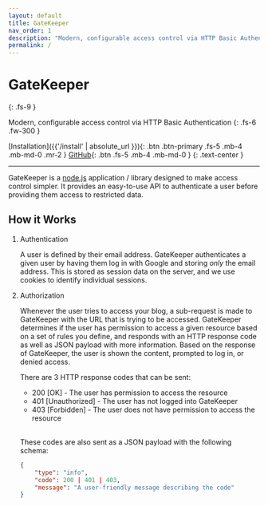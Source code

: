 ```yaml
---
layout: default
title: GateKeeper
nav_order: 1
description: "Modern, configurable access control via HTTP Basic Authentication"
permalink: /
---
```


# GateKeeper
{: .fs-9 }

Modern, configurable access control via HTTP Basic Authentication
{: .fs-6 .fw-300 }

[Installation]({{'/install' | absolute_url }}){: .btn .btn-primary .fs-5 .mb-4 .mb-md-0 .mr-2 } [GitHub](https://github.com/vikaspotluri123/GateKeeper){: .btn .fs-5 .mb-4 .mb-md-0 }
{: .text-center }

---

GateKeeper is a [node.js](https://nodejs.com) application / library designed to make access control simpler. It provides an easy-to-use API to authenticate a user before providing them access to restricted data.

## How it Works

1. Authentication

	A user is defined by their email address. GateKeeper authenticates a given user by having them log in with Google and storing _only_ the email address. This is stored as session data on the server, and we use cookies to identify individual sessions.

2. Authorization

	Whenever the user tries to access your blog, a sub-request is made to GateKeeper with the URL that is trying to be accessed. GateKeeper determines if the user has permission to access a given resource based on a set of rules you define, and responds with an HTTP response code as well as JSON payload with more information. Based on the response of GateKeeper, the user is shown the content, prompted to log in, or denied access.

	There are 3 HTTP response codes that can be sent:
	- 200 [OK] - The user has permission to access the resource
	- 401 [Unauthorized] - The user has not logged into GateKeeper
	- 403 [Forbidden] - The user does not have permission to access the resource

	<br />

	These codes are also sent as a JSON payload with the following schema:

	```json
	{
		"type": "info",
		"code": 200 | 401 | 403,
		"message": "A user-friendly message describing the code"
	}
	```
